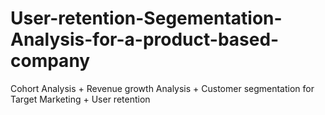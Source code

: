 # User-retention-Segementation-Analysis-for-a-product-based-company
Cohort Analysis + Revenue growth Analysis  + Customer segmentation for Target Marketing + User retention
